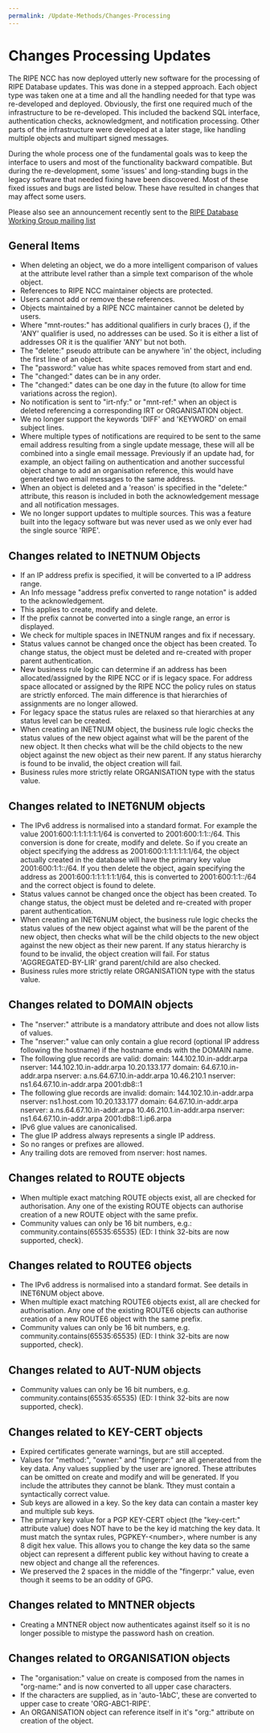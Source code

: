 ```yaml
---
permalink: /Update-Methods/Changes-Processing
---
```


# Changes Processing Updates

The RIPE NCC has now deployed utterly new software for the processing of RIPE Database updates. This was done in a stepped approach. Each object type was taken one at a time and all the handling needed for that type was re-developed and deployed. Obviously, the first one required much of the infrastructure to be re-developed. This included the backend SQL interface, authentication checks, acknowledgment, and notification processing. Other parts of the infrastructure were developed at a later stage, like handling multiple objects and multipart signed messages.

During the whole process one of the fundamental goals was to keep the interface to users and most of the functionality backward compatible. But during the re-development, some 'issues' and long-standing bugs in the legacy software that needed fixing have been discovered. Most of these fixed issues and bugs are listed below. These have resulted in changes that may affect some users.

Please also see an announcement recently sent to the [RIPE Database Working Group mailing list](http://www.ripe.net/ripe/mail/archives/db-wg/2013-February/004011.html)



## General Items

* When deleting an object, we do a more intelligent comparison of values at the attribute level rather than a simple text comparison of the whole object.
* References to RIPE NCC maintainer objects are protected.
* Users cannot add or remove these references.
* Objects maintained by a RIPE NCC maintainer cannot be deleted by users.
* Where "mnt-routes:" has additional qualifiers in curly braces {}, if the 'ANY' qualifier is used, no addresses can be used. So it is either a list of addresses OR it is the qualifier 'ANY' but not both.
* The "delete:" pseudo attribute can be anywhere 'in' the object, including the first line of an object.
* The "password:" value has white spaces removed from start and end.
* The "changed:" dates can be in any order.
* The "changed:" dates can be one day in the future (to allow for time variations across the region).
* No notification is sent to "irt-nfy:" or "mnt-ref:" when an object is deleted referencing a corresponding IRT or ORGANISATION object.
* We no longer support the keywords 'DIFF' and 'KEYWORD' on email subject lines.
* Where multiple types of notifications are required to be sent to the same email address resulting from a single update message, these will all be combined into a single email message. Previously if an update had, for example, an object failing on authentication and another successful object change to add an organisation reference, this would have generated two email messages to the same address.
* When an object is deleted and a 'reason' is specified in the "delete:" attribute, this reason is included in both the acknowledgement message and all notification messages.
* We no longer support updates to multiple sources. This was a feature built into the legacy software but was never used as we only ever had the single source 'RIPE'.



## Changes related to INETNUM Objects

* If an IP address prefix is specified, it will be converted to a IP address range.
* An Info message "address prefix converted to range notation" is added to the acknowledgement.
* This applies to create, modify and delete.
* If the prefix cannot be converted into a single range, an error is displayed.
* We check for multiple spaces in INETNUM ranges and fix if necessary.
* Status values cannot be changed once the object has been created. To change status, the object must be deleted and re-created with proper parent authentication.
* New business rule logic can determine if an address has been allocated/assigned by the RIPE NCC or if is legacy space. For address space allocated or assigned by the RIPE NCC the policy rules on status are strictly enforced. The main difference is that hierarchies of assignments are no longer allowed.
* For legacy space the status rules are relaxed so that hierarchies at any status level can be created.
* When creating an INETNUM object, the business rule logic checks the status values of the new object against what will be the parent of the new object. It then checks what will be the child objects to the new object against the new object as their new parent. If any status hierarchy is found to be invalid, the object creation will fail.
* Business rules more strictly relate ORGANISATION type with the status value.



## Changes related to INET6NUM objects

* The IPv6 address is normalised into a standard format. For example the value 2001:600:1:1:1:1:1:1/64 is converted to 2001:600:1:1::/64. This conversion is done for create, modify and delete. So if you create an object specifying the address as 2001:600:1:1:1:1:1:1/64, the object actually created in the database will have the primary key value 2001:600:1:1::/64. If you then delete the object, again specifying the address as 2001:600:1:1:1:1:1:1/64, this is converted to 2001:600:1:1::/64 and the correct object is found to delete.
* Status values cannot be changed once the object has been created. To change status, the object must be deleted and re-created with proper parent authentication.
* When creating an INET6NUM object, the business rule logic checks the status values of the new object against what will be the parent of the new object, then checks what will be the child objects to the new object against the new object as their new parent. If any status hierarchy is found to be invalid, the object creation will fail. For status 'AGGREGATED-BY-LIR' grand parent/child are also checked.
* Business rules more strictly relate ORGANISATION type with the status value.



## Changes related to DOMAIN objects

* The "nserver:" attribute is a mandatory attribute and does not allow lists of values.
* The "nserver:" value can only contain a glue record (optional IP address following the hostname) if the hostname ends with the DOMAIN name.
* The following glue records are valid:
    domain:     144.102.10.in-addr.arpa 
    nserver:    144.102.10.in-addr.arpa 10.20.133.177
    domain:     64.67.10.in-addr.arpa 
    nserver:    a.ns.64.67.10.in-addr.arpa 10.46.210.1 
    nserver:    ns1.64.67.10.in-addr.arpa 2001:db8::1
* The following glue records are invalid:
    domain:     144.102.10.in-addr.arpa 
    nserver:    ns1.host.com 10.20.133.177
    domain:     64.67.10.in-addr.arpa 
    nserver:    a.ns.64.67.10.in-addr.arpa 10.46.210.1.in-addr.arpa 
    nserver:    ns1.64.67.10.in-addr.arpa 2001:db8::1.ip6.arpa
* IPv6 glue values are canonicalised.
* The glue IP address always represents a single IP address.
* So no ranges or prefixes are allowed.
* Any trailing dots are removed from nserver: host names.



## Changes related to ROUTE objects

* When multiple exact matching ROUTE objects exist, all are checked for authorisation. Any one of the existing ROUTE objects can authorise creation of a new ROUTE object with the same prefix.
* Community values can only be 16 bit numbers, e.g.: community.contains(65535:65535) (ED: I think 32-bits are now supported, check).



## Changes related to ROUTE6 objects

* The IPv6 address is normalised into a standard format. See details in INET6NUM object above.
* When multiple exact matching ROUTE6 objects exist, all are checked for authorisation. Any one of the existing ROUTE6 objects can authorise creation of a new ROUTE6 object with the same prefix.
* Community values can only be 16 bit numbers, e.g.  community.contains(65535:65535) (ED: I think 32-bits are now supported, check).



## Changes related to AUT-NUM objects

* Community values can only be 16 bit numbers, e.g.  community.contains(65535:65535) (ED: I think 32-bits are now supported, check).



## Changes related to KEY-CERT objects

* Expired certificates generate warnings, but are still accepted.
* Values for "method:", "owner:" and "fingerpr:" are all generated from the key data. Any values supplied by the user are ignored. These attributes can be omitted on create and modify and will be generated. If you include the attributes they cannot be blank. Tthey must contain a syntactically correct value.
* Sub keys are allowed in a key. So the key data can contain a master key and multiple sub keys.
* The primary key value for a PGP KEY-CERT object (the "key-cert:" attribute value) does NOT have to be the key id matching the key data. It must match the syntax rules, PGPKEY-&lt;number&gt;, where number is any 8 digit hex value. This allows you to change the key data so the same object can represent a different public key without having to create a new object and change all the references.
* We preserved the 2 spaces in the middle of the "fingerpr:" value, even though it seems to be an oddity of GPG.



## Changes related to MNTNER objects

* Creating a MNTNER object now authenticates against itself so it is no longer possible to mistype the password hash on creation.



## Changes related to ORGANISATION objects

* The "organisation:" value on create is composed from the names in "org-name:" and is now converted to all upper case characters.
* If the characters are supplied, as in 'auto-1AbC', these are converted to upper case to create 'ORG-ABC1-RIPE'.
* An ORGANISATION object can reference itself in it's "org:" attribute on creation of the object.

